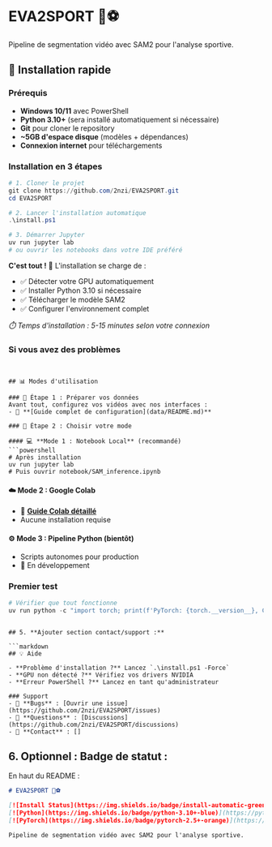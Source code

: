 # EVA2SPORT 🏀⚽

Pipeline de segmentation vidéo avec SAM2 pour l'analyse sportive.

## 🚀 Installation rapide

### Prérequis
- **Windows 10/11** avec PowerShell
- **Python 3.10+** (sera installé automatiquement si nécessaire)
- **Git** pour cloner le repository
- **~5GB d'espace disque** (modèles + dépendances)
- **Connexion internet** pour téléchargements

### Installation en 3 étapes

```powershell
# 1. Cloner le projet
git clone https://github.com/2nzi/EVA2SPORT.git
cd EVA2SPORT

# 2. Lancer l'installation automatique
.\install.ps1

# 3. Démarrer Jupyter
uv run jupyter lab
# ou ouvrir les notebooks dans votre IDE préféré

```

**C'est tout !** 🎉 L'installation se charge de :
- ✅ Détecter votre GPU automatiquement  
- ✅ Installer Python 3.10 si nécessaire
- ✅ Télécharger le modèle SAM2
- ✅ Configurer l'environnement complet

*⏱️ Temps d'installation : 5-15 minutes selon votre connexion*

### Si vous avez des problèmes

```


## 📊 Modes d'utilisation

### 🎯 Étape 1 : Préparer vos données
Avant tout, configurez vos vidéos avec nos interfaces :
- 📖 **[Guide complet de configuration](data/README.md)**

### 🚀 Étape 2 : Choisir votre mode

#### 💻 **Mode 1 : Notebook Local** (recommandé)
```powershell
# Après installation
uv run jupyter lab
# Puis ouvrir notebook/SAM_inference.ipynb
```

#### ☁️ **Mode 2 : Google Colab** 
- 📖 **[Guide Colab détaillé](notebook/README.md)**
- Aucune installation requise

#### ⚙️ **Mode 3 : Pipeline Python** (bientôt)
- Scripts autonomes pour production
- 🚧 En développement

### Premier test
```powershell
# Vérifier que tout fonctionne
uv run python -c "import torch; print(f'PyTorch: {torch.__version__}, CUDA: {torch.cuda.is_available()}')"
```
```

## 5. **Ajouter section contact/support :**

```markdown
## 💡 Aide

- **Problème d'installation ?** Lancez `.\install.ps1 -Force`
- **GPU non détecté ?** Vérifiez vos drivers NVIDIA
- **Erreur PowerShell ?** Lancez en tant qu'administrateur

### Support
- 🐛 **Bugs** : [Ouvrir une issue](https://github.com/2nzi/EVA2SPORT/issues)
- 💬 **Questions** : [Discussions](https://github.com/2nzi/EVA2SPORT/discussions)
- 📧 **Contact** : []
```

## 6. **Optionnel : Badge de statut :**

En haut du README :
```markdown
# EVA2SPORT 🏀⚽

[![Install Status](https://img.shields.io/badge/install-automatic-green)](./install.ps1)
[![Python](https://img.shields.io/badge/python-3.10+-blue)](https://python.org)
[![PyTorch](https://img.shields.io/badge/pytorch-2.5+-orange)](https://pytorch.org)

Pipeline de segmentation vidéo avec SAM2 pour l'analyse sportive.
```